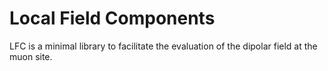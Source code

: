 Local Field Components
======================

LFC is a minimal library to facilitate the evaluation of the dipolar field at the muon site.

